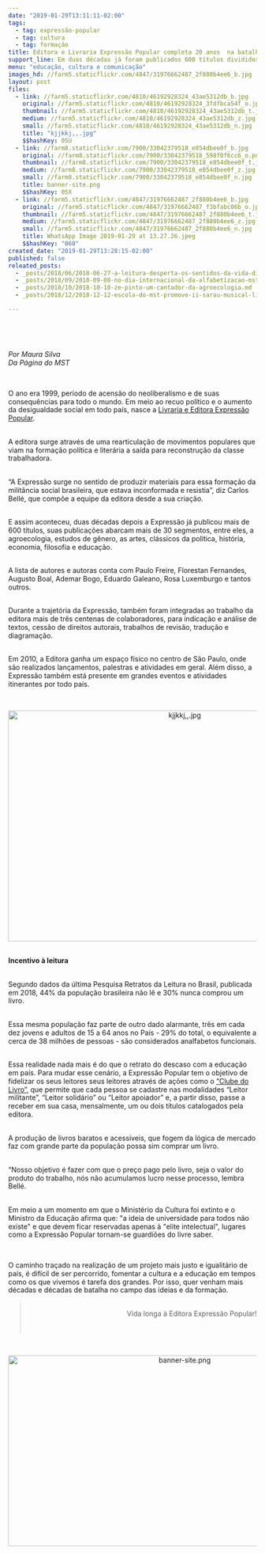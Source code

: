 ```yaml
---
date: "2019-01-29T13:11:11-02:00"
tags:
  - tag: expressão-popular
  - tag: cultura
  - tag: formação
title: Editora e Livraria Expressão Popular completa 20 anos  na batalha do saber
support_line: Em duas décadas já foram publicados 600 títulos divididos em mais de 30 segmentos
menu: "educação, cultura e comunicação"
images_hd: //farm5.staticflickr.com/4847/31976662487_2f880b4ee6_b.jpg
layout: post
files:
  - link: //farm5.staticflickr.com/4810/46192928324_43ae5312db_b.jpg
    original: //farm5.staticflickr.com/4810/46192928324_3fdfbca54f_o.jpg
    thumbnail: //farm5.staticflickr.com/4810/46192928324_43ae5312db_t.jpg
    medium: //farm5.staticflickr.com/4810/46192928324_43ae5312db_z.jpg
    small: //farm5.staticflickr.com/4810/46192928324_43ae5312db_n.jpg
    title: "kjjkkj,,.jpg"
    $$hashKey: 05U
  - link: //farm8.staticflickr.com/7900/33042379518_e854dbee0f_b.jpg
    original: //farm8.staticflickr.com/7900/33042379518_598f0f6cc6_o.png
    thumbnail: //farm8.staticflickr.com/7900/33042379518_e854dbee0f_t.jpg
    medium: //farm8.staticflickr.com/7900/33042379518_e854dbee0f_z.jpg
    small: //farm8.staticflickr.com/7900/33042379518_e854dbee0f_n.jpg
    title: banner-site.png
    $$hashKey: 05X
  - link: //farm5.staticflickr.com/4847/31976662487_2f880b4ee6_b.jpg
    original: //farm5.staticflickr.com/4847/31976662487_f3bfabc06b_o.jpg
    thumbnail: //farm5.staticflickr.com/4847/31976662487_2f880b4ee6_t.jpg
    medium: //farm5.staticflickr.com/4847/31976662487_2f880b4ee6_z.jpg
    small: //farm5.staticflickr.com/4847/31976662487_2f880b4ee6_n.jpg
    title: WhatsApp Image 2019-01-29 at 13.27.26.jpeg
    $$hashKey: "060"
created_date: "2019-01-29T13:28:15-02:00"
published: false
releated_posts:
  - _posts/2018/06/2018-06-27-a-leitura-desperta-os-sentidos-da-vida-diz-filha-de-assentados.md
  - _posts/2018/09/2018-09-08-no-dia-internacional-da-alfabetizacao-mst-reforca-compromisso-com-o-saber.md
  - _posts/2018/10/2018-10-10-ze-pinto-um-cantador-da-agroecologia.md
  - _posts/2018/12/2018-12-12-escola-do-mst-promove-ii-sarau-musical-literario-e-artistico-no-rs.md

---
```

<p>&nbsp;</p>

<p>&nbsp;</p>

<p><em>Por Maura Silva<br />
Da P&aacute;gina do MST&nbsp;</em></p>

<p>&nbsp;</p>

<p>
<style type="text/css">@page { margin: 2cm }
		h1 { margin-bottom: 0.21cm }
		h1.western { font-family: "Liberation Serif", serif }
		h1.cjk { font-family: "Noto Sans CJK SC Regular"; font-size: 24pt }
		h1.ctl { font-family: "FreeSans"; font-size: 24pt }
		p { margin-bottom: 0.25cm; line-height: 120% }
		a:link { so-language: zxx }
</style>
</p>

<p>O ano era 1999, per&iacute;odo de acens&atilde;o do neoliberalismo e de suas consequ&ecirc;ncias para todo o mundo. Em meio ao recuo pol&iacute;tico e o aumento da desigualdade social em todo pa&iacute;s, nasce a <a href="https://www.expressaopopular.com.br/loja/">Livraria e Editora Express&atilde;o Popular</a>.</p>

<p><br />
A editora surge atrav&eacute;s de uma rearticula&ccedil;&atilde;o de movimentos populares que viam na forma&ccedil;&atilde;o pol&iacute;tica e liter&aacute;ria a sa&iacute;da para reconstru&ccedil;&atilde;o da classe trabalhadora.</p>

<p><br />
&ldquo;A Express&atilde;o surge no sentido de produzir materiais para essa forma&ccedil;&atilde;o da milit&acirc;ncia social brasileira, que estava inconformada e resistia&rdquo;, diz Carlos Bell&eacute;, que comp&otilde;e a equipe da editora desde a sua cria&ccedil;&atilde;o.</p>

<p><br />
E assim aconteceu, duas d&eacute;cadas depois a Express&atilde;o j&aacute; publicou mais de 600 t&iacute;tulos, suas publica&ccedil;&otilde;es abarcam mais de 30 segmentos, entre eles, a agroecologia, estudos de g&ecirc;nero, as artes, cl&aacute;ssicos da pol&iacute;tica, hist&oacute;ria, economia, filosofia e educa&ccedil;&atilde;o.</p>

<p><br />
A lista de autores e autoras conta com Paulo Freire, Florestan Fernandes, Augusto Boal, Ademar Bogo, Eduardo Galeano, Rosa Luxemburgo e tantos outros.</p>

<p><br />
Durante a trajet&oacute;ria da Express&atilde;o, tamb&eacute;m foram integradas ao trabalho da editora mais de tr&ecirc;s centenas de colaboradores, para indica&ccedil;&atilde;o e an&aacute;lise de textos, cess&atilde;o de direitos autorais, trabalhos de revis&atilde;o, tradu&ccedil;&atilde;o e diagrama&ccedil;&atilde;o.</p>

<p><br />
Em 2010, a Editora ganha um espa&ccedil;o f&iacute;sico no centro de S&atilde;o Paulo, onde s&atilde;o realizados lan&ccedil;amentos, palestras e atividades em geral. Al&eacute;m disso, a Express&atilde;o tamb&eacute;m est&aacute; presente em grandes eventos e atividades itinerantes por todo pa&iacute;s.&nbsp;</p>

<p>&nbsp;</p>

<p style="text-align:center"><img alt="kjjkkj,,.jpg" height="467" src="//farm5.staticflickr.com/4810/46192928324_43ae5312db_b.jpg" width="700" /></p>

<p><br />
<strong>Incentivo &agrave; leitura</strong></p>

<p><br />
Segundo dados da &uacute;ltima Pesquisa Retratos da Leitura no Brasil, publicada em 2018, 44% da popula&ccedil;&atilde;o brasileira n&atilde;o l&ecirc; e 30% nunca comprou um livro.</p>

<p><br />
Essa mesma popula&ccedil;&atilde;o faz parte de outro dado alarmante, tr&ecirc;s em cada dez jovens e adultos de 15 a 64 anos no Pa&iacute;s - 29% do total, o equivalente a cerca de 38 milh&otilde;es de pessoas - s&atilde;o considerados analfabetos funcionais.</p>

<p><br />
Essa realidade nada mais &eacute; do que o retrato do descaso com a educa&ccedil;&atilde;o em pa&iacute;s. Para mudar esse cen&aacute;rio, a Express&atilde;o Popular tem o objetivo de fidelizar os seus leitores seus leitores atrav&eacute;s de a&ccedil;&otilde;es como o <a href="https://www.expressaopopular.com.br/clubedolivro/">&ldquo;Clube do Livro&rdquo;</a>, que permite que cada pessoa se cadastre nas modalidades &ldquo;Leitor militante&rdquo;, &ldquo;Leitor solid&aacute;rio&rdquo; ou &ldquo;Leitor apoiador&rdquo; e, a partir disso, passe a receber em sua casa, mensalmente, um ou dois t&iacute;tulos catalogados pela editora.</p>

<p><br />
A produ&ccedil;&atilde;o de livros baratos e acess&iacute;veis, que fogem da l&oacute;gica de mercado faz com grande parte da popula&ccedil;&atilde;o possa sim comprar um livro.</p>

<p><br />
&ldquo;Nosso objetivo &eacute; fazer com que o pre&ccedil;o pago pelo livro, seja o valor do produto do trabalho, n&oacute;s n&atilde;o acumulamos lucro nesse processo, lembra Bell&eacute;.</p>

<p><br />
Em meio a um momento em que o Minist&eacute;rio da Cultura foi extinto e o Ministro da Educa&ccedil;&atilde;o afirma que: &quot;a ideia de universidade para todos n&atilde;o existe&quot; e que devem ficar reservadas apenas &agrave; &quot;elite intelectual&quot;, lugares como a Express&atilde;o Popular tornam-se guardi&otilde;es do livre saber.</p>

<p>&nbsp;</p>

<p>O caminho tra&ccedil;ado na realiza&ccedil;&atilde;o de um projeto mais justo e igualit&aacute;rio de pa&iacute;s, &eacute; dif&iacute;cil de ser percorrido, fomentar a cultura e a educa&ccedil;&atilde;o em tempos como os que vivemos &eacute; tarefa dos grandes. Por isso, quer venham mais d&eacute;cadas e d&eacute;cadas de batalha no campo das ideias e da forma&ccedil;&atilde;o.</p>

<blockquote>
<p style="text-align: right;"><br />
Vida longa &agrave; Editora Express&atilde;o Popular!</p>

<p style="text-align: right;">&nbsp;</p>
</blockquote>

<p>&nbsp;</p>

<p style="text-align:center"><img alt="banner-site.png" height="386" src="//farm8.staticflickr.com/7900/33042379518_e854dbee0f_b.jpg" width="700" /></p>

<p>&nbsp;</p>

<p>&nbsp;</p>
